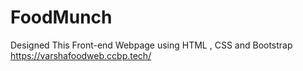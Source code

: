 # FoodMunch
Designed This Front-end Webpage using  HTML , CSS and Bootstrap
https://varshafoodweb.ccbp.tech/
